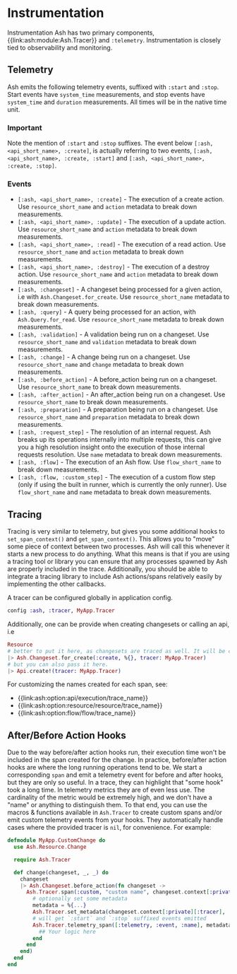 # Instrumentation

Instrumentation Ash has two primary components, {{link:ash:module:Ash.Tracer}} and `:telemetry`. Instrumentation is closely tied to observability and monitoring.

## Telemetry

Ash emits the following telemetry events, suffixed with `:start` and `:stop`. Start events have `system_time` measurements, and stop events have `system_time` and `duration` measurements. All times will be in the native time unit.

### Important

Note the mention of `:start` and `:stop` suffixes. The event below `[:ash, <api_short_name>, :create]`, is actually referring to two events, `[:ash, <api_short_name>, :create, :start]` and `[:ash, <api_short_name>, :create, :stop]`.

### Events

- `[:ash, <api_short_name>, :create]` - The execution of a create action. Use `resource_short_name` and `action` metadata to break down measurements.
- `[:ash, <api_short_name>, :update]` - The execution of a update action. Use `resource_short_name` and `action` metadata to break down measurements.
- `[:ash, <api_short_name>, :read]` - The execution of a read action. Use `resource_short_name` and `action` metadata to break down measurements.
- `[:ash, <api_short_name>, :destroy]` - The execution of a destroy action. Use `resource_short_name` and `action` metadata to break down measurements.
- `[:ash, :changeset]` - A changeset being processed for a given action, i.e with `Ash.Changeset.for_create`. Use `resource_short_name` metadata to break down measurements.
- `[:ash, :query]` - A query being processed for an action, with `Ash.Query.for_read`. Use `resource_short_name` metadata to break down measurements.
- `[:ash, :validation]` - A validation being run on a changeset. Use `resource_short_name` and `validation` metadata to break down measurements.
- `[:ash, :change]` - A change being run on a changeset. Use `resource_short_name` and `change` metadata to break down measurements.
- `[:ash, :before_action]` - A before_action being run on a changeset. Use `resource_short_name` to break down measurements. 
- `[:ash, :after_action]` - An after_action being run on a changeset. Use `resource_short_name` to break down measurements.
- `[:ash, :preparation]` - A preparation being run on a changeset. Use `resource_short_name` and `preparation` metadata to break down measurements.
- `[:ash, :request_step]` - The resolution of an internal request. Ash breaks up its operations internally into multiple requests, this can give you a high resolution insight onto the execution of those internal requests resolution. Use `name` metadata to break down measurements.
- `[:ash, :flow]` - The execution of an Ash flow. Use `flow_short_name` to break down measurements.
- `[:ash, :flow, :custom_step]` - The execution of a custom flow step (only if using the built in runner, which is currently the only runner). Use `flow_short_name` and `name` metadata to break down measurements. 

## Tracing

Tracing is very similar to telemetry, but gives you some additional hooks to `set_span_context()` and `get_span_context()`. This allows you to "move" some piece of context between two processes. Ash will call this whenever it starts a new process to do anything. What this means is that if you are using a tracing tool or library you can ensure that any processes spawned by Ash are properly included in the trace. Additionally, you should be able to integrate a tracing library to include Ash actions/spans relatively easily by implementing the other callbacks.

A tracer can be configured globally in application config.

```elixir
config :ash, :tracer, MyApp.Tracer
```

Additionally, one can be provide when creating changesets or calling an api, i.e

```elixir
Resource
# better to put it here, as changesets are traced as well. It will be carried over to the api action
|> Ash.Changeset.for_create(:create, %{}, tracer: MyApp.Tracer)
# but you can also pass it here.
|> Api.create!(tracer: MyApp.Tracer)
```

For customizing the names created for each span, see:

- {{link:ash:option:api/execution/trace_name}}
- {{link:ash:option:resource/resource/trace_name}}
- {{link:ash:option:flow/flow/trace_name}}


## After/Before Action Hooks

Due to the way before/after action hooks run, their execution time won't be included in the span created for the change. In practice, before/after action hooks are where the long running operations tend to be. We start a corresponding `span` and emit a telemetry event for before and after hooks, but they are only so useful. In a trace, they can highlight that "some hook" took a long time. In telemetry metrics they are of even less use. The cardinality of the metric would be extremely high, and we don't have a "name" or anything to distinguish them. To that end, you can use the macros & functions available in `Ash.Tracer` to create custom spans and/or emit custom telemetry events from your hooks. They automatically handle cases where the provided tracer is `nil`, for convenience. For example:

```elixir
defmodule MyApp.CustomChange do
  use Ash.Resource.Change

  require Ash.Tracer

  def change(changeset, _, _) do
    changeset
    |> Ash.Changeset.before_action(fn changeset -> 
      Ash.Tracer.span(:custom, "custom name", changeset.context[:private][:tracer]) do
        # optionally set some metadata
        metadata = %{...}
        Ash.Tracer.set_metadata(changeset.context[:private][:tracer], :custom, metadata)
        # will get `:start` and `:stop` suffixed events emitted
        Ash.Tracer.telemetry_span([:telemetry, :event, :name], metadata) do
          ## Your logic here
        end
      end
    end)
  end
end
```
